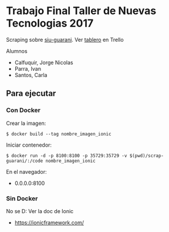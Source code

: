 # Trabajo Final Taller de Nuevas Tecnologias 2017 #

Scraping sobre [siu-guarani][guarani-path]. Ver [tablero][tablero-path] en Trello

[guarani-path]: http://www.dit.ing.unp.edu.ar/v2070/www/

[tablero-path]:https://trello.com/b/b76gl2IC/scraping-guarani


Alumnos
  - Calfuquir, Jorge Nicolas
  - Parra, Ivan
  - Santos, Carla

## Para ejecutar ##

### Con Docker ###

Crear la imagen:

    $ docker build --tag nombre_imagen_ionic

Iniciar contenedor:

    $ docker run -d -p 8100:8100 -p 35729:35729 -v $(pwd)/scrap-guarani/:/code nombre_imagen_ionic

En el navegador:

  - 0.0.0.0:8100
  
### Sin Docker ###

No se D: Ver la doc de Ionic
  
  - https://ionicframework.com/

